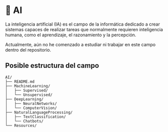 # 🤖 AI

La inteligencia artificial (IA) es el campo de la informática dedicado a crear sistemas capaces de realizar tareas que normalmente requieren inteligencia humana, como el aprendizaje, el razonamiento y la percepción.

Actualmente, aún no he comenzado a estudiar ni trabajar en este campo dentro del repositorio.

## Posible estructura del campo

```
AI/
├── README.md
├── MachineLearning/
│   ├── Supervised/
│   └── Unsupervised/
├── DeepLearning/
│   ├── NeuralNetworks/
│   └── ComputerVision/
├── NaturalLanguageProcessing/
│   ├── TextClassification/
│   └── Chatbots/
└── Resources/
```
